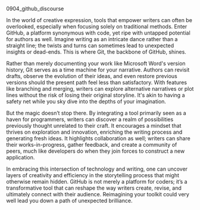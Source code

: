 
0904_github_discourse

In the world of creative expression, tools that empower writers can often be overlooked, especially when focusing solely on traditional methods. Enter GitHub, a platform synonymous with code, yet ripe with untapped potential for authors as well. Imagine writing as an intricate dance rather than a straight line; the twists and turns can sometimes lead to unexpected insights or dead-ends. This is where Git, the backbone of GitHub, shines.

Rather than merely documenting your work like Microsoft Word's version history, Git serves as a time machine for your narrative. Authors can revisit drafts, observe the evolution of their ideas, and even restore previous versions should the present path feel less than satisfactory. With features like branching and merging, writers can explore alternative narratives or plot lines without the risk of losing their original storyline. It's akin to having a safety net while you sky dive into the depths of your imagination.

But the magic doesn’t stop there. By integrating a tool primarily seen as a haven for programmers, writers can discover a realm of possibilities previously thought unrelated to their craft. It encourages a mindset that thrives on exploration and innovation, enriching the writing process and generating fresh ideas. It highlights collaboration as well; writers can share their works-in-progress, gather feedback, and create a community of peers, much like developers do when they join forces to construct a new application.

In embracing this intersection of technology and writing, one can uncover layers of creativity and efficiency in the storytelling process that might otherwise remain hidden. GitHub is not merely a platform for coders; it’s a transformative tool that can reshape the way writers create, revise, and ultimately connect with their audience. Reimagining your toolkit could very well lead you down a path of unexpected brilliance.